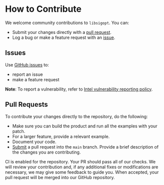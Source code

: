 <!--
Copyright © 2024 Intel Corporation

SPDX-License-Identifier: Apache License 2.0
-->

# How to Contribute

We welcome community contributions to `libsigopt`. You can:

- Submit your changes directly with a [pull request](https://github.com/sigopt/libsigopt/pulls).
- Log a bug or make a feature request with an [issue](https://github.com/sigopt/libsigopt/issues).

## Issues

Use [GitHub issues](https://github.com/sigopt/libsigopt/issues) to:

- report an issue
- make a feature request

**Note**: To report a vulnerability, refer to [Intel vulnerability reporting policy](https://www.intel.com/content/www/us/en/security-center/default.html).

## Pull Requests

To contribute your changes directly to the repository, do the following:

- Make sure you can build the product and run all the examples with your patch.
- For a larger feature, provide a relevant example.
- Document your code.
- [Submit](https://github.com/sigopt/libsigopt/pulls) a pull request into the `main` branch. Provide a brief description of the changes you are contributing.

CI is enabled for the repository. Your PR should pass all of our checks. We will review your contribution and, if any additional fixes or modifications are necessary, we may give some feedback to guide you. When accepted, your pull request will be merged into our GitHub repository.
